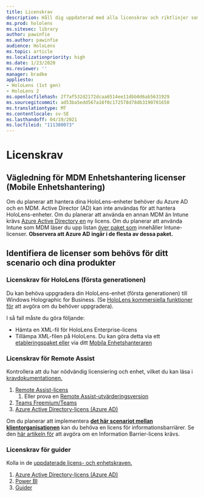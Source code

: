 ```yaml
---
title: Licenskrav
description: Håll dig uppdaterad med alla licenskrav och riktlinjer som du behöver för hantering av mobila enheter, HoloLens och Remote Assist.
ms.prod: hololens
ms.sitesec: library
author: pawinfie
ms.author: pawinfie
audience: HoloLens
ms.topic: article
ms.localizationpriority: high
ms.date: 1/23/2020
ms.reviewer: ''
manager: bradke
appliesto:
- HoloLens (1st gen)
- HoloLens 2
ms.openlocfilehash: 2f7af532d2172dcaa6514ee11dbb0d6ab5631929
ms.sourcegitcommit: ad53ba5edd567a18f0c172578d78db3190701650
ms.translationtype: MT
ms.contentlocale: sv-SE
ms.lasthandoff: 04/19/2021
ms.locfileid: "111380073"
---
```

# <a name="license-requirements"></a>Licenskrav

## <a name="mobile-device-management-mdm-licenses-guidance"></a>Vägledning för MDM Enhetshantering licenser (Mobile Enhetshantering)

Om du planerar att hantera dina HoloLens-enheter behöver du Azure AD och en MDM. Active Director (AD) kan inte användas för att hantera HoloLens-enheter.
Om du planerar att använda en annan MDM än Intune krävs [Azure Active Directory en](https://docs.microsoft.com/azure/active-directory/fundamentals/active-directory-whatis) ny licens.
Om du planerar att använda Intune som MDM läser du upp listan [över paket som](https://docs.microsoft.com/intune/fundamentals/licenses) innehåller Intune-licenser. **Observera att Azure AD ingår i de flesta av dessa paket.**

## <a name="identify-the-licenses-needed-for-your-scenario-and-products"></a>Identifiera de licenser som behövs för ditt scenario och dina produkter

### <a name="hololens-1st-gen-licenses-requirements"></a>Licenskrav för HoloLens (första generationen)

Du kan behöva uppgradera din HoloLens-enhet (första generationen) till Windows Holographic for Business. (Se [HoloLens kommersiella funktioner för](holoLens-commercial-features.md#feature-comparison-between-editions) att avgöra om du behöver uppgradera).

 I så fall måste du göra följande:

- Hämta en XML-fil för HoloLens Enterprise-licens
- Tillämpa XML-filen på HoloLens. Du kan göra detta via ett [etableringspaket eller](hololens-provisioning.md) via ditt [Mobila Enhetshanteraren](https://docs.microsoft.com/intune/configuration/holographic-upgrade)

### <a name="remote-assist-license-requirements"></a>Licenskrav för Remote Assist

Kontrollera att du har nödvändig licensiering och enhet, vilket du kan läsa i [kravdokumentationen.](https://docs.microsoft.com/dynamics365/mixed-reality/remote-assist/requirements)

1. [Remote Assist-licens](https://docs.microsoft.com/dynamics365/mixed-reality/remote-assist/buy-and-deploy-remote-assist)
    1. Eller prova en [Remote Assist-utvärderingsversion](https://docs.microsoft.com/dynamics365/mixed-reality/remote-assist/try-remote-assist)
1. [Teams Freemium/Teams](https://products.office.com/microsoft-teams/free)
1. [Azure Active Directory-licens (Azure AD)](https://docs.microsoft.com/azure/active-directory/fundamentals/active-directory-whatis)

Om du planerar att implementera **[det här scenariot mellan klientorganisationen](https://docs.microsoft.com/dynamics365/mixed-reality/remote-assist/cross-tenant-overview#scenario-2-leasing-services-to-other-tenants)** kan du behöva en licens för informationsbarriärer. Se den [här artikeln för](https://docs.microsoft.com/dynamics365/mixed-reality/remote-assist/cross-tenant-licensing-implementation#step-1-determine-if-information-barriers-are-necessary) att avgöra om en Information Barrier-licens krävs.

### <a name="guides-license-requirements"></a>Licenskrav för guider

Kolla in de [uppdaterade licens- och enhetskraven.](https://docs.microsoft.com/dynamics365/mixed-reality/guides/requirements)

1. [Azure Active Directory-licens (Azure AD)](https://docs.microsoft.com/azure/active-directory/fundamentals/active-directory-whatis)
1. [Power BI](https://powerbi.microsoft.com/desktop/)
1. [Guider](https://docs.microsoft.com/dynamics365/mixed-reality/guides/setup)
